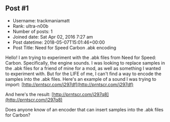 ## Post #1
- Username: trackmaniamatt
- Rank: ultra-n00b
- Number of posts: 1
- Joined date: Sat Apr 02, 2016 7:27 am
- Post datetime: 2018-05-07T15:01:46+00:00
- Post Title: Need for Speed Carbon .abk encoding

Hello! I am trying to experiment with the .abk files from Need for Speed: Carbon. Specifically, the engine sounds. I was looking to replace samples in the .abk files for a friend of mine for a mod, as well as something I wanted to experiment with. But for the LIFE of me, I can't find a way to encode the samples into the .abk files. Here's an example of a sound I was trying to import: [http://prntscr.com/j297df](http://prntscr.com/j297df)

And here's the result: [http://prntscr.com/j297q8](http://prntscr.com/j297q8)

Does anyone know of an encoder that can insert samples into the .abk files for Carbon?
